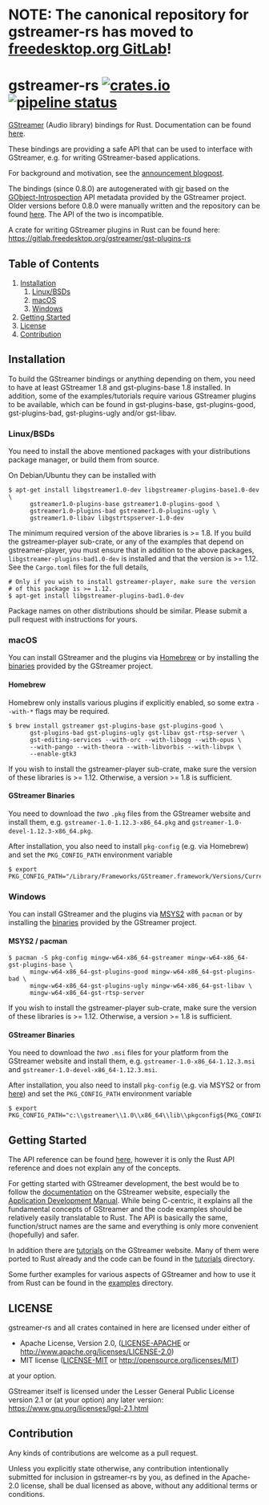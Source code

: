 # NOTE: The canonical repository for gstreamer-rs has moved to [freedesktop.org GitLab](https://gitlab.freedesktop.org/gstreamer/gstreamer-rs)!

# gstreamer-rs [![crates.io](https://img.shields.io/crates/v/gstreamer-audio.svg)](https://crates.io/crates/gstreamer-audio) [![pipeline status](https://gitlab.freedesktop.org/gstreamer/gstreamer-rs/badges/master/pipeline.svg)](https://gitlab.freedesktop.org/gstreamer/gstreamer-rs/commits/master)

[GStreamer](https://gstreamer.freedesktop.org/) (Audio library) bindings for Rust.
Documentation can be found [here](https://sdroege.github.io/rustdoc/gstreamer/gstreamer/).

These bindings are providing a safe API that can be used to interface with
GStreamer, e.g. for writing GStreamer-based applications.

For background and motivation, see the [announcement blogpost](https://coaxion.net/blog/2017/07/writing-gstreamer-applications-in-rust/).

The bindings (since 0.8.0) are autogenerated with [gir](https://github.com/gtk-rs/gir/)
based on the [GObject-Introspection](https://wiki.gnome.org/Projects/GObjectIntrospection/)
API metadata provided by the GStreamer project. Older versions before 0.8.0 were manually
written and the repository can be found [here](https://github.com/arturoc/gstreamer1.0-rs).
The API of the two is incompatible.

A crate for writing GStreamer plugins in Rust can be found here: https://gitlab.freedesktop.org/gstreamer/gst-plugins-rs

## Table of Contents
1. [Installation](#installation)
   1. [Linux/BSDs](#installation-linux)
   1. [macOS](#installation-macos)
   1. [Windows](#installation-windows)
1. [Getting Started](#getting-started)
1. [License](#license)
1. [Contribution](#contribution)

<a name="installation"/>

## Installation

To build the GStreamer bindings or anything depending on them, you need to
have at least GStreamer 1.8 and gst-plugins-base 1.8 installed. In addition,
some of the examples/tutorials require various GStreamer plugins to be
available, which can be found in gst-plugins-base, gst-plugins-good,
gst-plugins-bad, gst-plugins-ugly and/or gst-libav.

<a name="installation-linux"/>

### Linux/BSDs

You need to install the above mentioned packages with your distributions
package manager, or build them from source.

On Debian/Ubuntu they can be installed with

```
$ apt-get install libgstreamer1.0-dev libgstreamer-plugins-base1.0-dev \
      gstreamer1.0-plugins-base gstreamer1.0-plugins-good \
      gstreamer1.0-plugins-bad gstreamer1.0-plugins-ugly \
      gstreamer1.0-libav libgstrtspserver-1.0-dev
```

The minimum required version of the above libraries is >= 1.8. If you
build the gstreamer-player sub-crate, or any of the examples that
depend on gstreamer-player, you must ensure that in addition to the
above packages, `libgstreamer-plugins-bad1.0-dev` is installed and
that the version is >= 1.12. See the `Cargo.toml` files for the full
details,

```
# Only if you wish to install gstreamer-player, make sure the version
# of this package is >= 1.12.
$ apt-get install libgstreamer-plugins-bad1.0-dev
```

Package names on other distributions should be similar.
Please submit a pull request with instructions for yours.

<a name="installation-macos"/>

### macOS

You can install GStreamer and the plugins via [Homebrew](https://brew.sh/) or
by installing the [binaries](https://gstreamer.freedesktop.org/data/pkg/osx/)
provided by the GStreamer project.

#### Homebrew

Homebrew only installs various plugins if explicitly enabled, so some extra
`--with-*` flags may be required.

```
$ brew install gstreamer gst-plugins-base gst-plugins-good \
      gst-plugins-bad gst-plugins-ugly gst-libav gst-rtsp-server \
      gst-editing-services --with-orc --with-libogg --with-opus \
      --with-pango --with-theora --with-libvorbis --with-libvpx \
      --enable-gtk3
```

If you wish to install the gstreamer-player sub-crate, make sure the
version of these libraries is >= 1.12. Otherwise, a version >= 1.8 is
sufficient.

#### GStreamer Binaries

You need to download the *two* `.pkg` files from the GStreamer website and
install them, e.g. `gstreamer-1.0-1.12.3-x86_64.pkg` and
`gstreamer-1.0-devel-1.12.3-x86_64.pkg`.

After installation, you also need to install `pkg-config` (e.g. via Homebrew)
and set the `PKG_CONFIG_PATH` environment variable

```
$ export PKG_CONFIG_PATH="/Library/Frameworks/GStreamer.framework/Versions/Current/lib/pkgconfig${PKG_CONFIG_PATH:+:$PKG_CONFIG_PATH}"
```

<a name="installation-windows"/>

### Windows

You can install GStreamer and the plugins via [MSYS2](http://www.msys2.org/)
with `pacman` or by installing the
[binaries](https://gstreamer.freedesktop.org/data/pkg/windows/) provided by
the GStreamer project.

#### MSYS2 / pacman

```
$ pacman -S pkg-config mingw-w64-x86_64-gstreamer mingw-w64-x86_64-gst-plugins-base \
      mingw-w64-x86_64-gst-plugins-good mingw-w64-x86_64-gst-plugins-bad \
      mingw-w64-x86_64-gst-plugins-ugly mingw-w64-x86_64-gst-libav \
      mingw-w64-x86_64-gst-rtsp-server
```

If you wish to install the gstreamer-player sub-crate, make sure the
version of these libraries is >= 1.12. Otherwise, a version >= 1.8 is
sufficient.

#### GStreamer Binaries

You need to download the *two* `.msi` files for your platform from the
GStreamer website and install them, e.g. `gstreamer-1.0-x86_64-1.12.3.msi` and
`gstreamer-1.0-devel-x86_64-1.12.3.msi`.

After installation, you also need to install `pkg-config` (e.g. via MSYS2 or
from [here](https://sourceforge.net/projects/pkgconfiglite/))
and set the `PKG_CONFIG_PATH` environment variable

```
$ export PKG_CONFIG_PATH="c:\\gstreamer\\1.0\\x86_64\\lib\\pkgconfig${PKG_CONFIG_PATH:+:$PKG_CONFIG_PATH}"
```

<a name="getting-started"/>

## Getting Started

The API reference can be found
[here](https://sdroege.github.io/rustdoc/gstreamer/gstreamer/), however it is
only the Rust API reference and does not explain any of the concepts.

For getting started with GStreamer development, the best would be to follow
the [documentation](https://gstreamer.freedesktop.org/documentation/) on the
GStreamer website, especially the [Application Development
Manual](https://gstreamer.freedesktop.org/documentation/application-development/).
While being C-centric, it explains all the fundamental concepts of GStreamer
and the code examples should be relatively easily translatable to Rust. The
API is basically the same, function/struct names are the same and everything
is only more convenient (hopefully) and safer.

In addition there are
[tutorials](https://gstreamer.freedesktop.org/documentation/tutorials/) on the
GStreamer website. Many of them were ported to Rust already and the code can
be found in the
[tutorials](https://gitlab.freedesktop.org/gstreamer/gstreamer-rs/tree/master/tutorials)
directory.

Some further examples for various aspects of GStreamer and how to use it from
Rust can be found in the
[examples](https://gitlab.freedesktop.org/gstreamer/gstreamer-rs/tree/master/examples)
directory.

<a name="license"/>

## LICENSE

gstreamer-rs and all crates contained in here are licensed under either of

 * Apache License, Version 2.0, ([LICENSE-APACHE](LICENSE-APACHE) or
   http://www.apache.org/licenses/LICENSE-2.0)
 * MIT license ([LICENSE-MIT](LICENSE-MIT) or
   http://opensource.org/licenses/MIT)

at your option.

GStreamer itself is licensed under the Lesser General Public License version
2.1 or (at your option) any later version:
https://www.gnu.org/licenses/lgpl-2.1.html

<a name="contribution"/>

## Contribution

Any kinds of contributions are welcome as a pull request.

Unless you explicitly state otherwise, any contribution intentionally submitted
for inclusion in gstreamer-rs by you, as defined in the Apache-2.0 license, shall be
dual licensed as above, without any additional terms or conditions.
